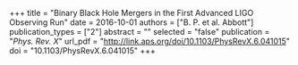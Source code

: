 +++
title = "Binary Black Hole Mergers in the First Advanced LIGO Observing Run"
date = 2016-10-01
authors = ["B. P. et al. Abbott"]
publication_types = ["2"]
abstract = ""
selected = "false"
publication = "*Phys. Rev. X*"
url_pdf = "http://link.aps.org/doi/10.1103/PhysRevX.6.041015"
doi = "10.1103/PhysRevX.6.041015"
+++

